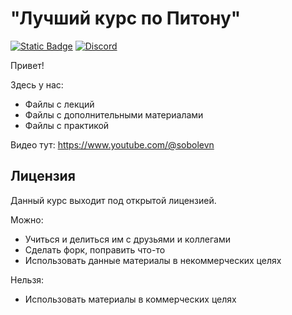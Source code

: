 # "Лучший курс по Питону"

[![Static Badge](https://img.shields.io/badge/%D0%BF%D0%BE%D0%B4%D0%B4%D0%B5%D1%80%D0%B6%D0%B0%D1%82%D1%8C-%D0%BA%D1%83%D1%80%D1%81-orange?style=flat&logo=boosty&color=orange)](https://boosty.to/sobolevn)
[![Discord](https://img.shields.io/discord/1151831136016805910?logo=discord&style=social)](https://discord.python.ru)

Привет!

Здесь у нас:
- Файлы с лекций
- Файлы с дополнительными материалами
- Файлы с практикой

Видео тут: https://www.youtube.com/@sobolevn

## Лицензия

Данный курс выходит под открытой лицензией.

Можно:
- Учиться и делиться им с друзьями и коллегами
- Сделать форк, поправить что-то
- Использовать данные материалы в некоммерческих целях

Нельзя:
- Использовать материалы в коммерческих целях
